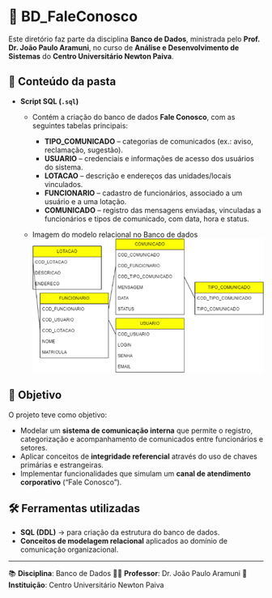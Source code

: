# 📂 BD\_FaleConosco

Este diretório faz parte da disciplina **Banco de Dados**, ministrada pelo **Prof. Dr. João Paulo Aramuni**, no curso de **Análise e Desenvolvimento de Sistemas** do **Centro Universitário Newton Paiva**.

## 📌 Conteúdo da pasta

* **Script SQL (`.sql`)**

  * Contém a criação do banco de dados **Fale Conosco**, com as seguintes tabelas principais:

    * **TIPO\_COMUNICADO** – categorias de comunicados (ex.: aviso, reclamação, sugestão).
    * **USUARIO** – credenciais e informações de acesso dos usuários do sistema.
    * **LOTACAO** – descrição e endereços das unidades/locais vinculados.
    * **FUNCIONARIO** – cadastro de funcionários, associado a um usuário e a uma lotação.
    * **COMUNICADO** – registro das mensagens enviadas, vinculadas a funcionários e tipos de comunicado, com data, hora e status.
  * Imagem do modelo relacional no Banco de dados
    ![Diagrama do Projeto](faleconosco.drawio.png)
## 🎯 Objetivo

O projeto teve como objetivo:

* Modelar um **sistema de comunicação interna** que permite o registro, categorização e acompanhamento de comunicados entre funcionários e setores.
* Aplicar conceitos de **integridade referencial** através do uso de chaves primárias e estrangeiras.
* Implementar funcionalidades que simulam um **canal de atendimento corporativo** (“Fale Conosco”).

## 🛠️ Ferramentas utilizadas

* **SQL (DDL)** → para criação da estrutura do banco de dados.
* **Conceitos de modelagem relacional** aplicados ao domínio de comunicação organizacional.

---

📚 **Disciplina**: Banco de Dados
👨‍🏫 **Professor**: Dr. João Paulo Aramuni
🏫 **Instituição**: Centro Universitário Newton Paiva

